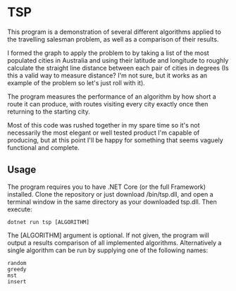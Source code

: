 # TSP

This program is a demonstration of several different algorithms applied to the travelling salesman problem, as well as a comparison of their results.

I formed the graph to apply the problem to by taking a list of the most populated cities in Australia and using their latitude and longitude to roughly calculate the straight line distance between each pair of cities in degrees (Is this a valid way to measure distance? I'm not sure, but it works as an example of the problem so let's just roll with it).

The program measures the performance of an algorithm by how short a route it can produce, with routes visiting every city exactly once then returning to the starting city.

Most of this code was rushed together in my spare time so it's not necessarily the most elegant or well tested product I'm capable of producing, but at this point I'll be happy for something that seems vaguely functional and complete.

## Usage

The program requires you to have .NET Core (or the full Framework) installed. Clone the repository or just download /bin/tsp.dll, and open a terminal window in the same directory as your downloaded tsp.dll. Then execute:

    dotnet run tsp [ALGORITHM]

The \[ALGORITHM\] argument is optional. If not given, the program will output a results comparison of all implemented algorithms.
Alternatively a single algorithm can be run by supplying one of the following names:

    random
    greedy
    mst
    insert